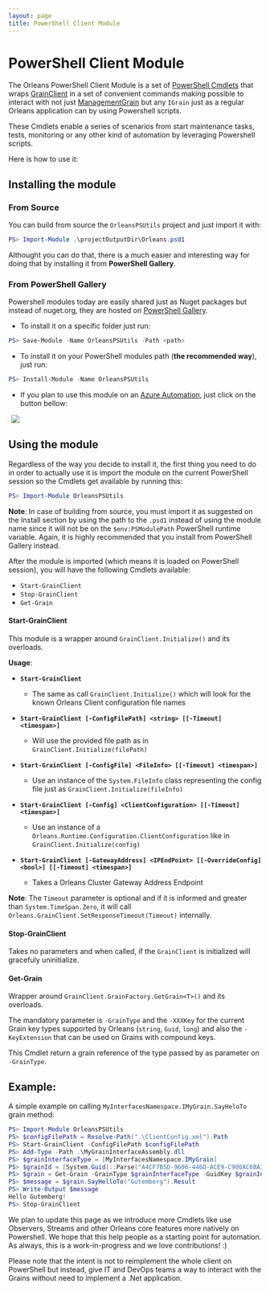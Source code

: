 ```yaml
---
layout: page
title: PowerShell Client Module
---
```


# PowerShell Client Module

The Orleans PowerShell Client Module is a set of [PowerShell Cmdlets](https://technet.microsoft.com/en-us/library/dd772285.aspx) that wraps
[GrainClient](https://github.com/dotnet/orleans/blob/master/src/Orleans/Core/GrainClient.cs) in a set of convenient commands making possible to interact with not just
[ManagementGrain](https://github.com/dotnet/orleans/blob/master/src/Orleans.Runtime/Core/ManagementGrain.cs) but any `IGrain` just as a regular Orleans application can by using Powershell scripts.

These Cmdlets enable a series of scenarios from start maintenance tasks, tests, monitoring or any other kind of automation by leveraging Powershell scripts.

Here is how to use it:

## Installing the module

### From Source
You can build from source the `OrleansPSUtils` project and just import it with:

``` powershell
PS> Import-Module .\projectOutputDir\Orleans.psd1

```

Althought you can do that, there is a much easier and interesting way for doing that by installing it from **PowerShell Gallery**.

### From PowerShell Gallery

Powershell modules today are easily shared just as Nuget packages but instead of nuget.org, they are hosted on [PowerShell Gallery](https://www.powershellgallery.com/).

* To install it on a specific folder just run:

``` powershell
PS> Save-Module -Name OrleansPSUtils -Path <path>

```

* To install it on your PowerShell modules path (**the recommended way**), just run:

``` powershell
PS> Install-Module -Name OrleansPSUtils

```

* If you plan to use this module on an [Azure Automation](https://azure.microsoft.com/en-us/services/automation/), just click on the button bellow:
<button style="border:none;background-image:none; background-color:transparent " type="button" title="Deploy this module to Azure Automation." onclick="window.open('https://www.powershellgallery.com/packages/Orleans/DeployItemToAzureAutomation?itemType=PSModule', target = '_blank')">
	<img src="https://www.powershellgallery.com/Content/Images/DeployToAzureAutomationButton.png">
</button>

## Using the module

Regardless of the way you decide to install it, the first thing you need to do in order to actually use it is import the module on the current PowerShell session so the Cmdlets get available by running this:

``` powershell
PS> Import-Module OrleansPSUtils
```

**Note**:
In case of building from source, you must import it as suggested on the Install section by using the path to the `.psd1` instead of using the module name since it will not be on the `$env:PSModulePath` PowerShell runtime variable.
Again, it is highly recommended that you install from PowerShell Gallery instead.

After the module is imported (which means it is loaded on PowerShell session), you will have the following Cmdlets available:

* `Start-GrainClient`
* `Stop-GrainClient`
* `Get-Grain`

#### Start-GrainClient

This module is a wrapper around `GrainClient.Initialize()` and its overloads.

**Usage**:     

* __`Start-GrainClient`__

  * The same as call `GrainClient.Initialize()` which will look for the known Orleans Client configuration file names

* __`Start-GrainClient [-ConfigFilePath] <string> [[-Timeout] <timespan>]`__

  * Will use the provided file path as in `GrainClient.Initialize(filePath)`

* __`Start-GrainClient [-ConfigFile] <FileInfo> [[-Timeout] <timespan>]`__

  * Use an instance of the `System.FileInfo` class representing the config file just as `GrainClient.Initialize(fileInfo)`

* __`Start-GrainClient [-Config] <ClientConfiguration> [[-Timeout] <timespan>]`__

  * Use an instance of a `Orleans.Runtime.Configuration.ClientConfiguration` like in `GrainClient.Initialize(config)`

* __`Start-GrainClient [-GatewayAddress] <IPEndPoint> [[-OverrideConfig] <bool>] [[-Timeout] <timespan>]`__

  * Takes a Orleans Cluster Gateway Address Endpoint


**Note**:
The `Timeout` parameter is optional and if it is informed and greater than `System.TimeSpan.Zero`, it will call `Orleans.GrainClient.SetResponseTimeout(Timeout)` internally.

#### Stop-GrainClient

Takes no parameters and when called, if the `GrainClient` is initialized will gracefuly uninitialize.

#### Get-Grain

Wrapper around `GrainClient.GrainFactory.GetGrain<T>()` and its overloads.

The mandatory parameter is `-GrainType` and the `-XXXKey` for the current Grain key types supported by Orleans (`string`, `Guid`, `long`) and also the `-KeyExtension` that can be used on Grains with compound keys.

This Cmdlet return a grain reference of the type passed by as parameter on `-GrainType`.

## Example:

A simple example on calling `MyInterfacesNamespace.IMyGrain.SayHeloTo` grain method:

``` powershell
PS> Import-Module OrleansPSUtils
PS> $configFilePath = Resolve-Path(".\ClientConfig.xml").Path
PS> Start-GrainClient -ConfigFilePath $configFilePath
PS> Add-Type -Path .\MyGrainInterfaceAssembly.dll
PS> $grainInterfaceType = [MyInterfacesNamespace.IMyGrain]
PS> $grainId = [System.Guid]::Parse("A4CF7B5D-9606-446D-ACE9-C900AC6BA3AD")
PS> $grain = Get-Grain -GrainType $grainInterfaceType -GuidKey $grainId
PS> $message = $grain.SayHelloTo("Gutemberg").Result
PS> Write-Output $message
Hello Gutemberg!
PS> Stop-GrainClient
```

We plan to update this page as we introduce more Cmdlets like use Observers, Streams and other Orleans core features more natively on Powershell.
We hope that this help people as a starting point for automation. As always, this is a work-in-progress and we love contributions! :)

Please note that the intent is not to reimplement the whole client on PowerShell but instead, give IT and DevOps teams a way to interact with the Grains without need to implement a .Net application.
